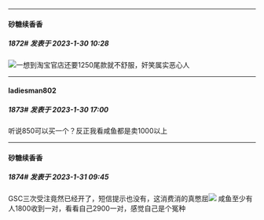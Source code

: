 
*****

####  砂糖续香香  
##### 1872#       发表于 2023-1-30 10:28

<img src="https://static.saraba1st.com/image/smiley/face2017/090.png" referrerpolicy="no-referrer">一想到淘宝官店还要1250尾款就不舒服，奸笑属实恶心人


*****

####  ladiesman802  
##### 1873#       发表于 2023-1-30 17:00

听说850可以买一个？反正我看咸鱼都是卖1000以上


*****

####  砂糖续香香  
##### 1874#       发表于 2023-1-31 09:45

GSC三次受注竟然已经开了，短信提示也没有，这消费消的真憋屈<img src="https://static.saraba1st.com/image/smiley/face2017/002.png" referrerpolicy="no-referrer">
咸鱼至少有人1800收到一对，看看自己2900一对，感觉自己是个冤种

